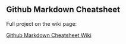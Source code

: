 ## Github Markdown Cheatsheet

Full project on the wiki page: 

[Github Markdown Cheatsheet Wiki](https://github.com/yasinnaal/Github-Markdown-Cheatsheet/wiki)
